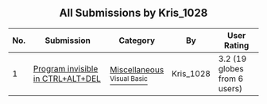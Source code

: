 ﻿<div align="center">

## All Submissions by Kris\_1028

</div>

No.  | Submission | Category | By   | User Rating
---- | ---------- | -------- | ---- | -----------
1 | [Program invisible in CTRL\+ALT\+DEL<br />](https://github.com/Planet-Source-Code/kris-1028-program-invisible-in-ctrl-alt-del__1-36745) | [Miscellaneous<br /><sup>Visual Basic</sup>](../ByCategory/miscellaneous__1-1.md) | Kris\_1028 | 3.2 (19 globes from 6 users)
